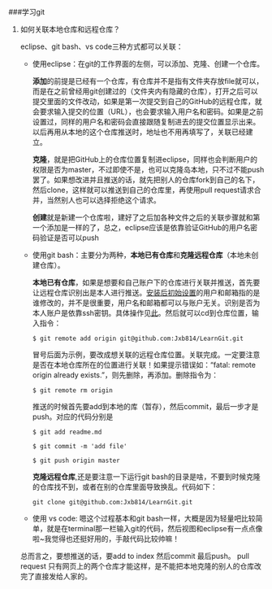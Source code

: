 ###学习git

1. 如何关联本地仓库和远程仓库？ 

    eclipse、git bash、vs code三种方式都可以关联：
    * 使用eclipse：在git的工作界面的左侧，可以添加、克隆、创建一个仓库。 
    
        **添加**的前提是已经有一个仓库，有仓库并不是指有文件夹存放file就可以，而是在之前曾经用git创建过的（文件夹内有隐藏的仓库），打开之后可以提交里面的文件改动，如果是第一次提交到自己的GitHub的远程仓库，就会要求输入提交的位置（URL），也会要求输入用户名和密码。如果是之前设置过，同样的用户名和密码会直接跟随复制进去的提交位置显示出来。以后再用从本地的这个仓库推送时，地址也不用再填写了，关联已经建立。 
    
        **克隆**，就是把GitHub上的仓库位置复制进eclipse，同样也会判断用户的权限是否为master，不过即使不是，也可以克隆岛本地，只不过不能push罢了。如果想改进并且推送的话，就先把别人的仓库fork到自己的名下，然后clone，这样就可以推送到自己的仓库里，再使用pull request请求合并，当然别人也可以选择拒绝这个请求。
    
        **创建**就是新建一个仓库啦，建好了之后加各种文件之后的关联步骤就和第一个添加是一样的了，总之，eclipse应该是依靠验证GitHub的用户名密码验证是否可以push
    
    * 使用git bash：主要分为两种，**本地已有仓库**和**克隆远程仓库**（本地未创建仓库）。
    
        **本地已有仓库**，如果是想要和自己账户下的仓库进行关联并推送，首先要让远程仓库识别出是本人进行推送。[安装后初始设置](http://www.liaoxuefeng.com/wiki/0013739516305929606dd18361248578c67b8067c8c017b000/00137396287703354d8c6c01c904c7d9ff056ae23da865a000)的用户和邮箱指的是谁修改的，并不是很重要，用户名和邮箱都可以与账户无关。识别是否为本人账户是依靠ssh密钥。具体操作见[此](http://www.liaoxuefeng.com/wiki/0013739516305929606dd18361248578c67b8067c8c017b000/001374385852170d9c7adf13c30429b9660d0eb689dd43a000)。然后就可以cd到仓库位置，输入指令：
        
        `$ git remote add origin git@github.com:Jxb814/LearnGit.git`
        
        冒号后面为示例，要改成想关联的远程仓库位置。关联完成。一定要注意是否在本地仓库所在的位置进行关联！如果提示错误如：“fatal: remote origin already exists.”，则先删除，再添加。删除指令为：
        
        `$ git remote rm origin`
        
        推送的时候首先要add到本地的库（暂存），然后commit，最后一步才是push。对应的代码分别是
        
        `$ git add readme.md`
        
        `$ git commit -m 'add file'`
        
        `$ git push origin master`
        
        **克隆远程仓库**,还是要注意一下运行git bash的目录是啥，不要到时候克隆的仓库找不到，或者在别的仓库里面导致换乱。代码如下：
        
        `git clone git@github.com:Jxb814/LearnGit.git`
        
    * 使用 vs code: 嗯这个过程基本和git bash一样，大概是因为轻量吧比较简单，就是在terminal那一栏输入git的代码，然后视图和eclipse有一点点像啦~我觉得也还挺好用的，手敲代码比较帅嘛！
    
    总而言之，要想推送的话，要add to index 然后commit 最后push。
    pull request 只有网页上的两个仓库才能这样，是不能把本地克隆的别人的仓库改完了直接发给人家的。
        

